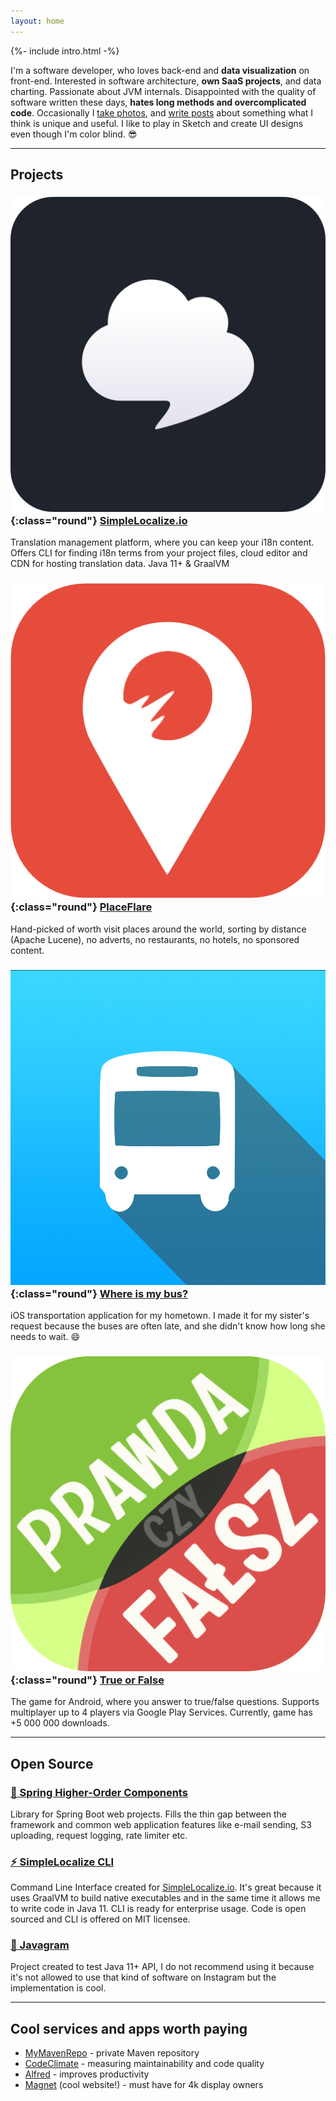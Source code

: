 ```yaml
---
layout: home
---
```


{%- include intro.html -%}

I'm a software developer, who loves back-end and __data visualization__ on front-end. Interested in software architecture, __own SaaS projects__, and data charting. Passionate about JVM internals. Disappointed with the quality of software written these days, **hates long methods and overcomplicated code**. 
Occasionally I [take photos]({{site.url}}/photos), and [write posts]({{site.url}}/posts) about something what I think is unique and useful. I like to play in Sketch and create UI designs even though I'm color blind. 😎

---

## Projects

### ![simplelocalize](/assets/images/simplelocalize-logo.png){:class="round"} [SimpleLocalize.io](https://simplelocalize.io)

Translation management platform, where you can keep your i18n content. Offers CLI for finding i18n terms from your project files, cloud editor and CDN for hosting translation data. Java 11+ & GraalVM

### ![placeflare](/assets/images/placeflare-logo.png){:class="round"} [PlaceFlare](https://placeflare.com)

Hand-picked of worth visit places around the world, sorting by distance (Apache Lucene), no adverts, no restaurants, no hotels, no sponsored content. 

### ![where-is-my-bus](/assets/images/where-is-my-bus-logo.png){:class="round"} [Where is my bus?](https://itunes.apple.com/pl/app/gdzie-jest-autobus/id1288955139?l=pl&mt=8)

iOS transportation application for my hometown. I made it for my sister's request because the buses are often late, and she didn't know how long she needs to wait. 😄

### ![true-or-false](/assets/images/true-or-false-logo.png){:class="round"} [True or False](https://play.google.com/store/apps/details?id=pl.evelanblog.prawdaczyfalsz&hl=pl)

The game for Android, where you answer to true/false questions. Supports multiplayer up to 4 players via Google Play Services. Currently, game has +5 000 000 downloads. 

---

## Open Source

### [🍃 Spring Higher-Order Components](https://github.com/jpomykala/spring-higher-order-components)

Library for Spring Boot web projects. Fills the thin gap between the framework and common web application features like e-mail sending, S3 uploading, request logging, rate limiter etc.

### [⚡️ SimpleLocalize CLI](https://github.com/simplelocalize/simplelocalize-cli)

Command Line Interface created for [SimpleLocalize.io](https://simplelocalize.io). It's great because it uses GraalVM to build native executables and in the same time it allows me to write code in Java 11. CLI is ready for enterprise usage. Code is open sourced and CLI is offered on MIT licensee.

### [📸 Javagram](https://github.com/jpomykala/javagram-bot)

Project created to test Java 11+ API, I do not recommend using it because it's not allowed to use that kind of software on Instagram but the implementation is cool. 

---

## Cool services and apps worth paying

- [MyMavenRepo](https://mymavenrepo.com) - private Maven repository
- [CodeClimate](https://codeclimate.com) - measuring maintainability and code quality
- [Alfred](https://www.alfredapp.com) - improves productivity
- [Magnet](https://magnet.crowdcafe.com) (cool website!) - must have for 4k display owners
